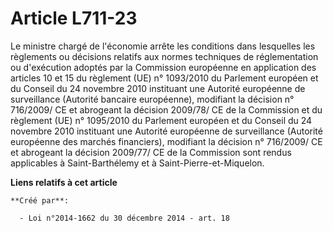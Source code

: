 # Article L711-23

Le ministre chargé de l'économie arrête les conditions dans lesquelles les règlements ou décisions relatifs aux normes
techniques de réglementation ou d'exécution adoptés par la Commission européenne en application des articles 10 et 15 du
règlement (UE) n° 1093/2010 du Parlement européen et du Conseil du 24 novembre 2010 instituant une Autorité européenne de
surveillance (Autorité bancaire européenne), modifiant la décision n° 716/2009/ CE et abrogeant la décision 2009/78/ CE de la
Commission et du règlement (UE) n° 1095/2010 du Parlement européen et du Conseil du 24 novembre 2010 instituant une Autorité
européenne de surveillance (Autorité européenne des marchés financiers), modifiant la décision n° 716/2009/ CE et abrogeant
la décision 2009/77/ CE de la Commission sont rendus applicables à Saint-Barthélemy et à Saint-Pierre-et-Miquelon.

**Liens relatifs à cet article**

	**Créé par**:

	  - Loi n°2014-1662 du 30 décembre 2014 - art. 18
